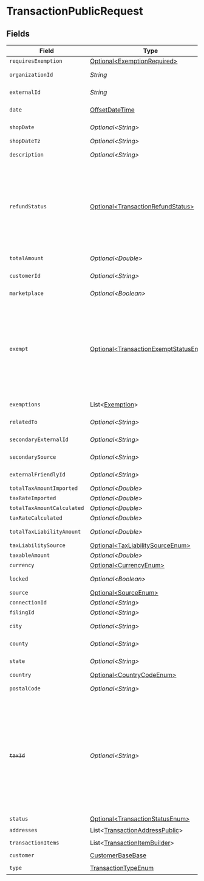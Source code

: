 # TransactionPublicRequest


## Fields

| Field                                                                                                                                                                                                                                                                          | Type                                                                                                                                                                                                                                                                           | Required                                                                                                                                                                                                                                                                       | Description                                                                                                                                                                                                                                                                    |
| ------------------------------------------------------------------------------------------------------------------------------------------------------------------------------------------------------------------------------------------------------------------------------ | ------------------------------------------------------------------------------------------------------------------------------------------------------------------------------------------------------------------------------------------------------------------------------ | ------------------------------------------------------------------------------------------------------------------------------------------------------------------------------------------------------------------------------------------------------------------------------ | ------------------------------------------------------------------------------------------------------------------------------------------------------------------------------------------------------------------------------------------------------------------------------ |
| `requiresExemption`                                                                                                                                                                                                                                                            | [Optional\<ExemptionRequired>](../../models/components/ExemptionRequired.md)                                                                                                                                                                                                   | :heavy_minus_sign:                                                                                                                                                                                                                                                             | N/A                                                                                                                                                                                                                                                                            |
| `organizationId`                                                                                                                                                                                                                                                               | *String*                                                                                                                                                                                                                                                                       | :heavy_check_mark:                                                                                                                                                                                                                                                             | Unique identifier of the organization.                                                                                                                                                                                                                                         |
| `externalId`                                                                                                                                                                                                                                                                   | *String*                                                                                                                                                                                                                                                                       | :heavy_check_mark:                                                                                                                                                                                                                                                             | External identifier of the transaction.                                                                                                                                                                                                                                        |
| `date`                                                                                                                                                                                                                                                                         | [OffsetDateTime](https://docs.oracle.com/javase/8/docs/api/java/time/OffsetDateTime.html)                                                                                                                                                                                      | :heavy_check_mark:                                                                                                                                                                                                                                                             | Transaction date and time                                                                                                                                                                                                                                                      |
| `shopDate`                                                                                                                                                                                                                                                                     | *Optional\<String>*                                                                                                                                                                                                                                                            | :heavy_minus_sign:                                                                                                                                                                                                                                                             | Transaction date in the shop's local timezone                                                                                                                                                                                                                                  |
| `shopDateTz`                                                                                                                                                                                                                                                                   | *Optional\<String>*                                                                                                                                                                                                                                                            | :heavy_minus_sign:                                                                                                                                                                                                                                                             | Timezone of the shop                                                                                                                                                                                                                                                           |
| `description`                                                                                                                                                                                                                                                                  | *Optional\<String>*                                                                                                                                                                                                                                                            | :heavy_minus_sign:                                                                                                                                                                                                                                                             | Description of the transaction.                                                                                                                                                                                                                                                |
| `refundStatus`                                                                                                                                                                                                                                                                 | [Optional\<TransactionRefundStatus>](../../models/components/TransactionRefundStatus.md)                                                                                                                                                                                       | :heavy_minus_sign:                                                                                                                                                                                                                                                             | Shopify has 2 order statuses for refund case: refunded and partially_refunded<br/>If the given order has different status from these 2, we will set the<br/>transaction's refund_status to PARTIALLY_REFUNDED by default.                                                      |
| `totalAmount`                                                                                                                                                                                                                                                                  | *Optional\<Double>*                                                                                                                                                                                                                                                            | :heavy_minus_sign:                                                                                                                                                                                                                                                             | Total amount of the transaction.                                                                                                                                                                                                                                               |
| `customerId`                                                                                                                                                                                                                                                                   | *Optional\<String>*                                                                                                                                                                                                                                                            | :heavy_minus_sign:                                                                                                                                                                                                                                                             | Unique identifier of the customer.                                                                                                                                                                                                                                             |
| `marketplace`                                                                                                                                                                                                                                                                  | *Optional\<Boolean>*                                                                                                                                                                                                                                                           | :heavy_minus_sign:                                                                                                                                                                                                                                                             | Indicates if transaction is marketplace-based.                                                                                                                                                                                                                                 |
| `exempt`                                                                                                                                                                                                                                                                       | [Optional\<TransactionExemptStatusEnum>](../../models/components/TransactionExemptStatusEnum.md)                                                                                                                                                                               | :heavy_minus_sign:                                                                                                                                                                                                                                                             | Based on transaction item exempt status.<br/>NOT EXEMPT: None of the items are NOT EXEMPT<br/>PARTIALLY EXEMPT: At least some of the items are NOT EXEMPT<br/>FULLY_EXEMPT: All items sold in the transaction are EXEMPT                                                       |
| `exemptions`                                                                                                                                                                                                                                                                   | List\<[Exemption](../../models/components/Exemption.md)>                                                                                                                                                                                                                       | :heavy_minus_sign:                                                                                                                                                                                                                                                             | List of exemptions applied (if any).                                                                                                                                                                                                                                           |
| `relatedTo`                                                                                                                                                                                                                                                                    | *Optional\<String>*                                                                                                                                                                                                                                                            | :heavy_minus_sign:                                                                                                                                                                                                                                                             | Related transaction identifier.                                                                                                                                                                                                                                                |
| `secondaryExternalId`                                                                                                                                                                                                                                                          | *Optional\<String>*                                                                                                                                                                                                                                                            | :heavy_minus_sign:                                                                                                                                                                                                                                                             | Secondary External Identifier.                                                                                                                                                                                                                                                 |
| `secondarySource`                                                                                                                                                                                                                                                              | *Optional\<String>*                                                                                                                                                                                                                                                            | :heavy_minus_sign:                                                                                                                                                                                                                                                             | Secondary source information                                                                                                                                                                                                                                                   |
| `externalFriendlyId`                                                                                                                                                                                                                                                           | *Optional\<String>*                                                                                                                                                                                                                                                            | :heavy_minus_sign:                                                                                                                                                                                                                                                             | Friendly identifier of the original item.                                                                                                                                                                                                                                      |
| `totalTaxAmountImported`                                                                                                                                                                                                                                                       | *Optional\<Double>*                                                                                                                                                                                                                                                            | :heavy_minus_sign:                                                                                                                                                                                                                                                             | Imported tax amount.                                                                                                                                                                                                                                                           |
| `taxRateImported`                                                                                                                                                                                                                                                              | *Optional\<Double>*                                                                                                                                                                                                                                                            | :heavy_minus_sign:                                                                                                                                                                                                                                                             | Imported tax rate.                                                                                                                                                                                                                                                             |
| `totalTaxAmountCalculated`                                                                                                                                                                                                                                                     | *Optional\<Double>*                                                                                                                                                                                                                                                            | :heavy_minus_sign:                                                                                                                                                                                                                                                             | Calculated tax amount.                                                                                                                                                                                                                                                         |
| `taxRateCalculated`                                                                                                                                                                                                                                                            | *Optional\<Double>*                                                                                                                                                                                                                                                            | :heavy_minus_sign:                                                                                                                                                                                                                                                             | Calculated tax rate.                                                                                                                                                                                                                                                           |
| `totalTaxLiabilityAmount`                                                                                                                                                                                                                                                      | *Optional\<Double>*                                                                                                                                                                                                                                                            | :heavy_minus_sign:                                                                                                                                                                                                                                                             | Total tax liability amount.                                                                                                                                                                                                                                                    |
| `taxLiabilitySource`                                                                                                                                                                                                                                                           | [Optional\<TaxLiabilitySourceEnum>](../../models/components/TaxLiabilitySourceEnum.md)                                                                                                                                                                                         | :heavy_minus_sign:                                                                                                                                                                                                                                                             | N/A                                                                                                                                                                                                                                                                            |
| `taxableAmount`                                                                                                                                                                                                                                                                | *Optional\<Double>*                                                                                                                                                                                                                                                            | :heavy_minus_sign:                                                                                                                                                                                                                                                             | Taxable amount.                                                                                                                                                                                                                                                                |
| `currency`                                                                                                                                                                                                                                                                     | [Optional\<CurrencyEnum>](../../models/components/CurrencyEnum.md)                                                                                                                                                                                                             | :heavy_minus_sign:                                                                                                                                                                                                                                                             | N/A                                                                                                                                                                                                                                                                            |
| `locked`                                                                                                                                                                                                                                                                       | *Optional\<Boolean>*                                                                                                                                                                                                                                                           | :heavy_minus_sign:                                                                                                                                                                                                                                                             | Transaction lock status.                                                                                                                                                                                                                                                       |
| `source`                                                                                                                                                                                                                                                                       | [Optional\<SourceEnum>](../../models/components/SourceEnum.md)                                                                                                                                                                                                                 | :heavy_minus_sign:                                                                                                                                                                                                                                                             | N/A                                                                                                                                                                                                                                                                            |
| `connectionId`                                                                                                                                                                                                                                                                 | *Optional\<String>*                                                                                                                                                                                                                                                            | :heavy_minus_sign:                                                                                                                                                                                                                                                             | Connection Identifier                                                                                                                                                                                                                                                          |
| `filingId`                                                                                                                                                                                                                                                                     | *Optional\<String>*                                                                                                                                                                                                                                                            | :heavy_minus_sign:                                                                                                                                                                                                                                                             | Filing identifier.                                                                                                                                                                                                                                                             |
| `city`                                                                                                                                                                                                                                                                         | *Optional\<String>*                                                                                                                                                                                                                                                            | :heavy_minus_sign:                                                                                                                                                                                                                                                             | City of the transaction address.                                                                                                                                                                                                                                               |
| `county`                                                                                                                                                                                                                                                                       | *Optional\<String>*                                                                                                                                                                                                                                                            | :heavy_minus_sign:                                                                                                                                                                                                                                                             | County of the transaction address.                                                                                                                                                                                                                                             |
| `state`                                                                                                                                                                                                                                                                        | *Optional\<String>*                                                                                                                                                                                                                                                            | :heavy_minus_sign:                                                                                                                                                                                                                                                             | State of the transaction address.                                                                                                                                                                                                                                              |
| `country`                                                                                                                                                                                                                                                                      | [Optional\<CountryCodeEnum>](../../models/components/CountryCodeEnum.md)                                                                                                                                                                                                       | :heavy_minus_sign:                                                                                                                                                                                                                                                             | N/A                                                                                                                                                                                                                                                                            |
| `postalCode`                                                                                                                                                                                                                                                                   | *Optional\<String>*                                                                                                                                                                                                                                                            | :heavy_minus_sign:                                                                                                                                                                                                                                                             | Postal code of the transaction.                                                                                                                                                                                                                                                |
| ~~`taxId`~~                                                                                                                                                                                                                                                                    | *Optional\<String>*                                                                                                                                                                                                                                                            | :heavy_minus_sign:                                                                                                                                                                                                                                                             | : warning: ** DEPRECATED **: This will be removed in a future release, please migrate away from it as soon as possible.<br/><br/>Tax ID associated with the transaction. DEPRECATED: This field is only populated for QuickBooks integrations and will be removed in a future version. |
| `status`                                                                                                                                                                                                                                                                       | [Optional\<TransactionStatusEnum>](../../models/components/TransactionStatusEnum.md)                                                                                                                                                                                           | :heavy_minus_sign:                                                                                                                                                                                                                                                             | N/A                                                                                                                                                                                                                                                                            |
| `addresses`                                                                                                                                                                                                                                                                    | List\<[TransactionAddressPublic](../../models/components/TransactionAddressPublic.md)>                                                                                                                                                                                         | :heavy_check_mark:                                                                                                                                                                                                                                                             | N/A                                                                                                                                                                                                                                                                            |
| `transactionItems`                                                                                                                                                                                                                                                             | List\<[TransactionItemBuilder](../../models/components/TransactionItemBuilder.md)>                                                                                                                                                                                             | :heavy_check_mark:                                                                                                                                                                                                                                                             | N/A                                                                                                                                                                                                                                                                            |
| `customer`                                                                                                                                                                                                                                                                     | [CustomerBaseBase](../../models/components/CustomerBaseBase.md)                                                                                                                                                                                                                | :heavy_check_mark:                                                                                                                                                                                                                                                             | N/A                                                                                                                                                                                                                                                                            |
| `type`                                                                                                                                                                                                                                                                         | [TransactionTypeEnum](../../models/components/TransactionTypeEnum.md)                                                                                                                                                                                                          | :heavy_check_mark:                                                                                                                                                                                                                                                             | N/A                                                                                                                                                                                                                                                                            |